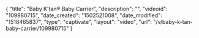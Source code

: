 {
    "title": "Baby K'tan&reg; Baby Carrier",
    "description": "",
    "videoid": "109980715",
    "date_created": "1502521008",
    "date_modified": "1518465837",
    "type": "captivate",
    "layout": "video",
    "url": "\/v\/baby-k-tan-baby-carrier\/109980715"
}